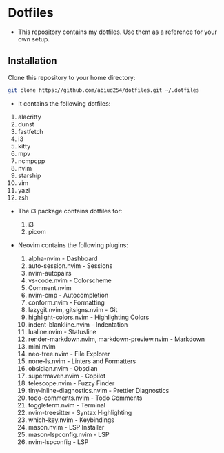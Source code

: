# Dotfiles

- This repository contains my dotfiles. Use them as a reference for your own setup.

## Installation

Clone this repository to your home directory:

```bash
git clone https://github.com/abiud254/dotfiles.git ~/.dotfiles
```

- It contains the following dotfiles:

1. alacritty
2. dunst
3. fastfetch
4. i3
5. kitty
6. mpv
7. ncmpcpp
8. nvim
9. starship
10. vim
11. yazi
12. zsh

- The i3 package contains dotfiles for:

  1. i3
  2. picom

- Neovim contains the following plugins:
  1. alpha-nvim - Dashboard
  2. auto-session.nvim - Sessions
  3. nvim-autopairs
  4. vs-code.nvim - Colorscheme
  5. Comment.nvim
  6. nvim-cmp - Autocompletion
  7. conform.nvim - Formatting
  8. lazygit.nvim, gitsigns.nvim - Git
  9. highlight-colors.nvim - Highlighting Colors
  10. indent-blankline.nvim - Indentation
  11. lualine.nvim - Statusline
  12. render-markdown.nvim, markdown-preview.nvim - Markdown
  13. mini.nvim
  14. neo-tree.nvim - File Explorer
  15. none-ls.nvim - Linters and Formatters
  16. obsidian.nvim - Obsdian
  17. supermaven.nvim - Copilot
  18. telescope.nvim - Fuzzy Finder
  19. tiny-inline-diagnostics.nvim - Prettier Diagnostics
  20. todo-comments.nvim - Todo Comments
  21. toggleterm.nvim - Terminal
  22. nvim-treesitter - Syntax Highlighting
  23. which-key.nvim - Keybindings
  24. mason.nvim - LSP Installer
  25. mason-lspconfig.nvim - LSP
  26. nvim-lspconfig - LSP
